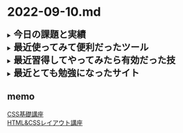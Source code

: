 # 2022-09-10.md
<details>
<summary><h2 style="display:inline">今日の課題と実績</h2></summary>
 <h3>やりたいこと/やったこと</h3>
 <ol>
  <li>「レイアウト」の勉強</li>
  <li>ふとした不安「本当にIEを無視して大丈夫？」
   <br>レイアウトを学んでgridのすばらしさはわかってきた。しかし、いまさらではあるが、現場では古いPCがいまだに無管理状態で使われていることが多い。
   <br>なので、本当にIEを無視してgridを導入しても問題ないのか不安がよぎり気になって仕方ないです。
   <br>そこで、調べてみました。今から4年以上も前に、すでに<a href="https://coliss.com/articles/build-websites/operation/css/how-to-css-grid-for-ie11.html" target=”_blank”>こういう記事</a>が出ており、安心して導入してもかまわないと判断しました。むしろ躊躇していること自体とても無駄ですね。
 </ol>
 <ul>
</details>
<details>
  <summary><h2 style="display:inline"?>最近使ってみて便利だったツール</h2></summary>
  <ul>
   <li>オンラインツール：<a href="https://favicon-generator.mintsu-dev.com/">ファビコンジェネレータ</a>で任意の画像をfaviconに変換</li>
   <li>オンラインツール：<a href="https://placehold.jp/">プレスホルダー</a>で任意サイズのダミー画像を生成</li>
  </ul>
</details>
 <details>
  <summary><h2 style="display:inline"?>最近習得してやってみたら有効だった技</h2></summary>
  <ul>
   <li>画面のキャッシュデータの削除／更新</li>
   <div><img style="width:640px" src="../../images/fig22-09-07_1.png"></div>
  </ul>
</details>
 <details>
  <summary><h2 style="display:inline"?>最近とても勉強になったサイト</h2></summary>
  <ul>
   <li>CSSによるレイアウトデザイン：
     <a href="[https://www.nishishi.com/css/resize-image-keep-aspect-ratio.htm](https://youtube.com/playlist?list=PLwM1-TnN_NN5x6_-OTH9BFVgbYg_l7oEN)l">
       この講座</a>にもっと早く気づけばよかった。わかりやすくて親切な動画教材。</li>
  </ul>
</details>


## memo
[CSS基礎講座](https://youtube.com/playlist?list=PLwM1-TnN_NN5jWN09yjtxWng2XZa88ate)  
[HTML&CSSレイアウト講座](https://youtube.com/playlist?list=PLwM1-TnN_NN5x6_-OTH9BFVgbYg_l7oEN)

